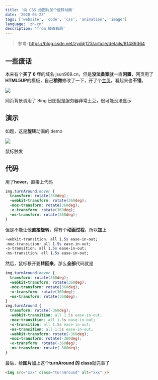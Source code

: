 ```yaml
---
title: '纯 CSS 给图片加个旋转动画'
date: '2020-04-23'
tags: ['website', 'code', 'css', 'animation', 'image']
language: 'zh-cn'
description: 'from 螓首蛾眉'
---
```


> 参考: <https://blog.csdn.net/zyddj123/article/details/81489364>

## 一些废话

本来有个**买了 6 年**的域名 jsun969.cn，但是**没法备案**就一直**闲置**，网页用了**HTML5UP**的模板，自己**稍微**修改了一下，开了个[主页](https://github.com/jsun969/old-home)，看起来也**不错**。

![](/blog/chun-css-ge-tu-pian-jia-ge-xuan-zhuan-dong-hua/Snipaste_2020-04-23_09-25-14.png)

网页背景调用了 Bing 日图但是服务器非常土豆，很可能没法显示

## 演示

如题，这是**旋转**动画的 demo

![](/blog/chun-css-ge-tu-pian-jia-ge-xuan-zhuan-dong-hua/demo.gif)

鼠标触发

## 代码

用了**hover**，直接上代码

```css
img.turnAround:hover {
  transform: rotate(360deg);
  -webkit-transform: rotate(360deg);
  -moz-transform: rotate(360deg);
  -o-transform: rotate(360deg);
  -ms-transform: rotate(360deg);
}
```

但是不能让他**直接旋转**，得有个**动画过程**，所以**加**上

```css
-webkit-transition: all 1.5s ease-in-out;
-moz-transition: all 1.5s ease-in-out;
-o-transition: all 1.5s ease-in-out;
-ms-transition: all 1.5s ease-in-out;
```

然后，鼠标移开要**转回来**，那么**全部**代码就是

```css
img.turnAround:hover {
  transform: rotate(360deg);
  -webkit-transform: rotate(360deg);
  -moz-transform: rotate(360deg);
  -o-transform: rotate(360deg);
  -ms-transform: rotate(360deg);
}
img.turnAround {
  transform: rotate(-360deg);
  -webkit-transition: all 1.5s ease-in-out;
  -moz-transition: all 1.5s ease-in-out;
  -o-transition: all 1.5s ease-in-out;
  -ms-transition: all 1.5s ease-in-out;
  -webkit-transform: rotate(-360deg);
  -moz-transform: rotate(-360deg);
  -o-transform: rotate(-360deg);
  -ms-transform: rotate(-360deg);
}
```

最后，给**图片**加上这个**turnAround 的 class**就完事了

```html
<img src="xxx" class="turnAround" alt="xxx" />
```
